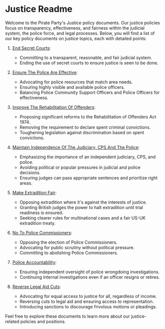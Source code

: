 # Justice Readme

Welcome to the Pirate Party's Justice policy documents. Our justice policies focus on transparency, effectiveness, and fairness within the judicial system, the police force, and legal processes. Below, you will find a list of our key policy documents on justice topics, each with detailed points:

1. [End Secret Courts](readme.md):
   - Committing to a transparent, reasonable, and fair judicial system.
   - Ending the use of secret courts to ensure justice is seen to be done.
   
2. [Ensure The Police Are Effective](readme.md):
   - Advocating for police resources that match area needs.
   - Ensuring highly visible and available police officers.
   - Balancing Police Community Support Officers and Police Officers for effectiveness.

3. [Improve The Rehabilitation Of Offenders](readme.md):
   - Proposing significant reforms to the Rehabilitation of Offenders Act 1974.
   - Removing the requirement to declare spent criminal convictions.
   - Toughening legislation against discrimination based on spent convictions.
   
4. [Maintain Independence Of The Judiciary, CPS And The Police](readme.md):
   - Emphasizing the importance of an independent judiciary, CPS, and police.
   - Avoiding political or popular pressures in judicial and police decisions.
   - Ensuring judges can pass appropriate sentences and prioritize right areas.
   
5. [Make Extradition Fair](readme.md):
   - Opposing extradition where it's against the interests of justice.
   - Granting British judges the power to halt extradition until trial readiness is ensured.
   - Seeking clearer rules for multinational cases and a fair US-UK extradition treaty.
   
6. [No To Police Commissioners](readme.md):
   - Opposing the election of Police Commissioners.
   - Advocating for public scrutiny without political pressure.
   - Committing to abolishing Police Commissioners.

7. [Police Accountability](readme.md):
   - Ensuring independent oversight of police wrongdoing investigations.
   - Continuing internal investigations even if an officer resigns or retires.

8. [Reverse Legal Aid Cuts](readme.md):
   - Advocating for equal access to justice for all, regardless of income.
   - Reversing cuts to legal aid and ensuring access to representation.
   - Introducing sanctions to discourage frivolous motions or pleadings.

Feel free to explore these documents to learn more about our justice-related policies and positions.
